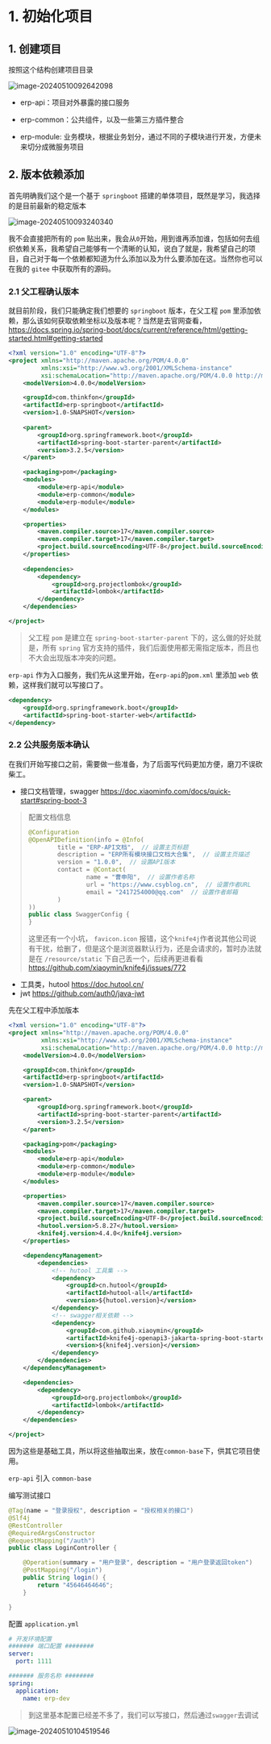 # 1. 初始化项目

## 1. 创建项目

按照这个结构创建项目目录

![image-20240510092642098](images/image-20240510092642098.png)

- erp-api：项目对外暴露的接口服务

- erp-common：公共组件，以及一些第三方插件整合

- erp-module: 业务模块，根据业务划分，通过不同的子模块进行开发，方便未来切分成微服务项目

  

## 2. 版本依赖添加

首先明确我们这个是一个基于 `springboot` 搭建的单体项目，既然是学习，我选择的是目前最新的稳定版本

![image-20240510093240340](images/image-20240510093240340.png)

我不会直接把所有的 `pom` 贴出来，我会从`0`开始，用到谁再添加谁，包括如何去组织依赖关系，我希望自己能够有一个清晰的认知，说白了就是，我希望自己的项目，自己对于每一个依赖都知道为什么添加以及为什么要添加在这。当然你也可以在我的 `gitee` 中获取所有的源码。

### 2.1 父工程确认版本

就目前阶段，我们只能确定我们想要的 `springboot` 版本，在父工程 `pom` 里添加依赖，那么该如何获取依赖坐标以及版本呢？当然是去官网查看，https://docs.spring.io/spring-boot/docs/current/reference/html/getting-started.html#getting-started

```xml
<?xml version="1.0" encoding="UTF-8"?>
<project xmlns="http://maven.apache.org/POM/4.0.0"
         xmlns:xsi="http://www.w3.org/2001/XMLSchema-instance"
         xsi:schemaLocation="http://maven.apache.org/POM/4.0.0 http://maven.apache.org/xsd/maven-4.0.0.xsd">
    <modelVersion>4.0.0</modelVersion>

    <groupId>com.thinkfon</groupId>
    <artifactId>erp-springboot</artifactId>
    <version>1.0-SNAPSHOT</version>
    
    <parent>
        <groupId>org.springframework.boot</groupId>
        <artifactId>spring-boot-starter-parent</artifactId>
        <version>3.2.5</version>
    </parent>

    <packaging>pom</packaging>
    <modules>
        <module>erp-api</module>
        <module>erp-common</module>
        <module>erp-module</module>
    </modules>

    <properties>
        <maven.compiler.source>17</maven.compiler.source>
        <maven.compiler.target>17</maven.compiler.target>
        <project.build.sourceEncoding>UTF-8</project.build.sourceEncoding>
    </properties>
    
    <dependencies>
        <dependency>
            <groupId>org.projectlombok</groupId>
            <artifactId>lombok</artifactId>
        </dependency>
    </dependencies>

</project>
```

> 父工程 `pom` 是建立在 `spring-boot-starter-parent` 下的，这么做的好处就是，所有 `spring` 官方支持的插件，我们后面使用都无需指定版本，而且也不大会出现版本冲突的问题。

`erp-api` 作为入口服务，我们先从这里开始，在`erp-api`的`pom.xml` 里添加 `web` 依赖，这样我们就可以写接口了。

```xml
<dependency>
    <groupId>org.springframework.boot</groupId>
    <artifactId>spring-boot-starter-web</artifactId>
</dependency>
```

### 2.2 公共服务版本确认

在我们开始写接口之前，需要做一些准备，为了后面写代码更加方便，磨刀不误砍柴工。

- 接口文档管理，swagger https://doc.xiaominfo.com/docs/quick-start#spring-boot-3

> 配置文档信息 
>
> ```java
> @Configuration
> @OpenAPIDefinition(info = @Info(
>         title = "ERP-API文档",  // 设置主页标题
>         description = "ERP所有模块接口文档大合集",  // 设置主页描述
>         version = "1.0.0",  // 设置API版本
>         contact = @Contact(
>                 name = "曹申阳",  // 设置作者名称
>                 url = "https://www.csyblog.cn",  // 设置作者URL
>                 email = "2417254000@qq.com"  // 设置作者邮箱
>         )
> ))
> public class SwaggerConfig {
> }
> ```
>
> 这里还有一个小坑， `favicon.icon` 报错，这个`knife4j`作者说其他公司说有干扰，给删了，但是这个是浏览器默认行为，还是会请求的，暂时办法就是在 `/resource/static` 下自己丢一个，后续再更进看看  https://github.com/xiaoymin/knife4j/issues/772

- 工具类，hutool https://doc.hutool.cn/
- jwt https://github.com/auth0/java-jwt

先在父工程中添加版本

```xml
<?xml version="1.0" encoding="UTF-8"?>
<project xmlns="http://maven.apache.org/POM/4.0.0"
         xmlns:xsi="http://www.w3.org/2001/XMLSchema-instance"
         xsi:schemaLocation="http://maven.apache.org/POM/4.0.0 http://maven.apache.org/xsd/maven-4.0.0.xsd">
    <modelVersion>4.0.0</modelVersion>

    <groupId>com.thinkfon</groupId>
    <artifactId>erp-springboot</artifactId>
    <version>1.0-SNAPSHOT</version>

    <parent>
        <groupId>org.springframework.boot</groupId>
        <artifactId>spring-boot-starter-parent</artifactId>
        <version>3.2.5</version>
    </parent>

    <packaging>pom</packaging>
    <modules>
        <module>erp-api</module>
        <module>erp-common</module>
        <module>erp-module</module>
    </modules>

    <properties>
        <maven.compiler.source>17</maven.compiler.source>
        <maven.compiler.target>17</maven.compiler.target>
        <project.build.sourceEncoding>UTF-8</project.build.sourceEncoding>
        <hutool.version>5.8.27</hutool.version>
        <knife4j.version>4.4.0</knife4j.version>
    </properties>

    <dependencyManagement>
        <dependencies>
            <!-- hutool 工具集 -->
            <dependency>
                <groupId>cn.hutool</groupId>
                <artifactId>hutool-all</artifactId>
                <version>${hutool.version}</version>
            </dependency>
            <!-- swagger相关依赖 -->
            <dependency>
                <groupId>com.github.xiaoymin</groupId>
                <artifactId>knife4j-openapi3-jakarta-spring-boot-starter</artifactId>
                <version>${knife4j.version}</version>
            </dependency>
        </dependencies>
    </dependencyManagement>

    <dependencies>
        <dependency>
            <groupId>org.projectlombok</groupId>
            <artifactId>lombok</artifactId>
        </dependency>
    </dependencies>

</project>

```

因为这些是基础工具，所以将这些抽取出来，放在`common-base`下，供其它项目使用。

`erp-api` 引入 `common-base` 

编写测试接口

```java
@Tag(name = "登录授权", description = "授权相关的接口")
@Slf4j
@RestController
@RequiredArgsConstructor
@RequestMapping("/auth")
public class LoginController {

    @Operation(summary = "用户登录", description = "用户登录返回token")
    @PostMapping("/login")
    public String login() {
        return "45646464646";
    }

}
```

配置 `application.yml` 

```yaml
# 开发环境配置
####### 端口配置 ########
server:
  port: 1111

####### 服务名称 ########
spring:
  application:
    name: erp-dev

```

> 到这里基本配置已经差不多了，我们可以写接口，然后通过`swagger`去调试

![image-20240510104519546](images/image-20240510104519546.png)






